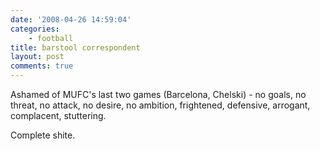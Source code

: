 ```yaml
---
date: '2008-04-26 14:59:04'
categories:
    - football
title: barstool correspondent
layout: post
comments: true
---
```

Ashamed of MUFC's last two games (Barcelona, Chelski) - no goals, no
threat, no attack, no desire, no ambition, frightened, defensive,
arrogant, complacent, stuttering.

Complete shite.
